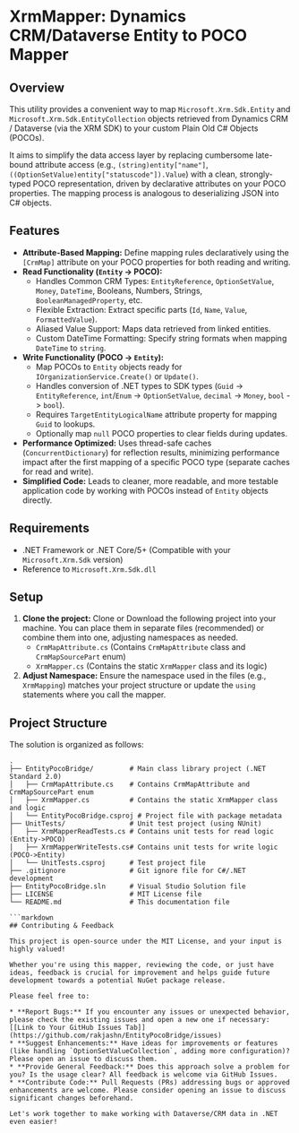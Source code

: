 ﻿# XrmMapper: Dynamics CRM/Dataverse Entity to POCO Mapper

## Overview

This utility provides a convenient way to map `Microsoft.Xrm.Sdk.Entity` and `Microsoft.Xrm.Sdk.EntityCollection` objects retrieved from Dynamics CRM / Dataverse (via the XRM SDK) to your custom Plain Old C# Objects (POCOs).

It aims to simplify the data access layer by replacing cumbersome late-bound attribute access (e.g., `(string)entity["name"]`, `((OptionSetValue)entity["statuscode"]).Value`) with a clean, strongly-typed POCO representation, driven by declarative attributes on your POCO properties. The mapping process is analogous to deserializing JSON into C# objects.

## Features

* **Attribute-Based Mapping:** Define mapping rules declaratively using the `[CrmMap]` attribute on your POCO properties for both reading and writing.
* **Read Functionality (`Entity` -> POCO):**
    * Handles Common CRM Types: `EntityReference`, `OptionSetValue`, `Money`, `DateTime`, Booleans, Numbers, Strings, `BooleanManagedProperty`, etc.
    * Flexible Extraction: Extract specific parts (`Id`, `Name`, `Value`, `FormattedValue`).
    * Aliased Value Support: Maps data retrieved from linked entities.
    * Custom DateTime Formatting: Specify string formats when mapping `DateTime` to `string`.
* **Write Functionality (POCO -> `Entity`):**
    * Map POCOs to `Entity` objects ready for `IOrganizationService.Create()` or `Update()`.
    * Handles conversion of .NET types to SDK types (`Guid` -> `EntityReference`, `int`/`Enum` -> `OptionSetValue`, `decimal` -> `Money`, `bool` -> `bool`).
    * Requires `TargetEntityLogicalName` attribute property for mapping `Guid` to lookups.
    * Optionally map `null` POCO properties to clear fields during updates.
* **Performance Optimized:** Uses thread-safe caches (`ConcurrentDictionary`) for reflection results, minimizing performance impact after the first mapping of a specific POCO type (separate caches for read and write).
* **Simplified Code:** Leads to cleaner, more readable, and more testable application code by working with POCOs instead of `Entity` objects directly.

## Requirements

* .NET Framework or .NET Core/5+ (Compatible with your `Microsoft.Xrm.Sdk` version)
* Reference to `Microsoft.Xrm.Sdk.dll`

## Setup

1.  **Clone the project:** Clone or Download the following project into your machine. You can place them in separate files (recommended) or combine them into one, adjusting namespaces as needed.
    * `CrmMapAttribute.cs` (Contains `CrmMapAttribute` class and `CrmMapSourcePart` enum)
    * `XrmMapper.cs` (Contains the static `XrmMapper` class and its logic)
2.  **Adjust Namespace:** Ensure the namespace used in the files (e.g., `XrmMapping`) matches your project structure or update the `using` statements where you call the mapper.

## Project Structure

The solution is organized as follows:

```plaintext
.
├── EntityPocoBridge/         # Main class library project (.NET Standard 2.0)
│   ├── CrmMapAttribute.cs    # Contains CrmMapAttribute and CrmMapSourcePart enum
│   ├── XrmMapper.cs          # Contains the static XrmMapper class and logic
│   └── EntityPocoBridge.csproj # Project file with package metadata
├── UnitTests/                # Unit test project (using NUnit)
│   ├── XrmMapperReadTests.cs # Contains unit tests for read logic (Entity->POCO)
│   ├── XrmMapperWriteTests.cs# Contains unit tests for write logic (POCO->Entity)
│   └── UnitTests.csproj      # Test project file
├── .gitignore                # Git ignore file for C#/.NET development
├── EntityPocoBridge.sln      # Visual Studio Solution file
├── LICENSE                   # MIT License file
└── README.md                 # This documentation file

```markdown
## Contributing & Feedback

This project is open-source under the MIT License, and your input is highly valued!

Whether you're using this mapper, reviewing the code, or just have ideas, feedback is crucial for improvement and helps guide future development towards a potential NuGet package release.

Please feel free to:

* **Report Bugs:** If you encounter any issues or unexpected behavior, please check the existing issues and open a new one if necessary: [[Link to Your GitHub Issues Tab]](https://github.com/rakjashn/EntityPocoBridge/issues)
* **Suggest Enhancements:** Have ideas for improvements or features (like handling `OptionSetValueCollection`, adding more configuration)? Please open an issue to discuss them.
* **Provide General Feedback:** Does this approach solve a problem for you? Is the usage clear? All feedback is welcome via GitHub Issues.
* **Contribute Code:** Pull Requests (PRs) addressing bugs or approved enhancements are welcome. Please consider opening an issue to discuss significant changes beforehand.

Let's work together to make working with Dataverse/CRM data in .NET even easier!

